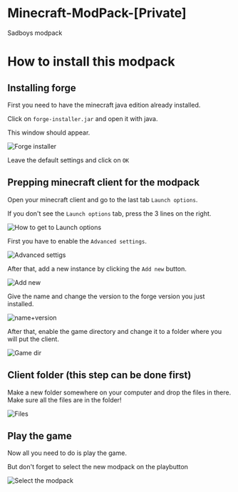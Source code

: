 # Minecraft-ModPack-[Private]
Sadboys modpack

# How to install this modpack
## Installing forge
First you need to have the minecraft java edition already installed.

Click on `forge-installer.jar` and open it with java.

This window should appear. 

![Forge installer](https://i.gyazo.com/1271ba11b8bd4bf660829f2ea89a225c.png)


Leave the default settings and click on `OK`

## Prepping minecraft client for the modpack
Open your minecraft client and go to the last tab `Launch options`.

If you don't see the `Launch options` tab, press the 3 lines on the right.

![How to get to Launch options](https://i.gyazo.com/e2800916cc52b56346b981e0a749d227.png)

First you have to enable the `Advanced settings`.

![Advanced settigs](https://i.gyazo.com/3c3ead491bb439fb4a87edd945685ec2.png)

After that, add a new instance by clicking the `Add new` button. 

![Add new](https://i.gyazo.com/32a0c34c32160629269fc525e4aca611.png)

Give the name and change the version to the forge version you just installed. 

![name+version](https://i.gyazo.com/ffc9a8aa2c6ca96b81000f770d2d6376.png)

After that, enable the game directory and change it to a folder where you will put the client.

![Game dir](https://i.gyazo.com/eb5e42d842a6e2f08410ca9c3e4a7125.png)

## Client folder (this step can be done first)
Make a new folder somewhere on your computer and drop the files in there.
Make sure all the files are in the folder!

![Files](https://i.gyazo.com/9be386aae320e7eb06522eea91208852.png)

## Play the game
Now all you need to do is play the game. 

But don't forget to select the new modpack on the playbutton

![Select the modpack](https://i.gyazo.com/90b576240ca276e9107ad61ac34d1296.png)



